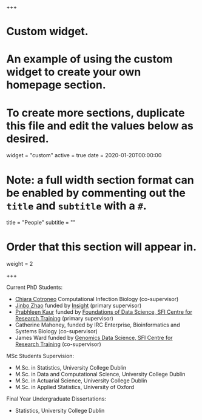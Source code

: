 +++
# Custom widget.
# An example of using the custom widget to create your own homepage section.
# To create more sections, duplicate this file and edit the values below as desired.
widget = "custom"
active = true
date = 2020-01-20T00:00:00

# Note: a full width section format can be enabled by commenting out the `title` and `subtitle` with a `#`.
title = "People"
subtitle = ""

# Order that this section will appear in.
weight = 2

+++

Current PhD Students:

- [Chiara Cotroneo](https://selenocysteine.github.io/) Computational Infection Biology (co-supervisor) 
- [Jinbo Zhao](https://www.insight-centre.org/users/jinbo-zhao) funded by [Insight](https://www.insight-centre.org/) (primary supervisor)
- [Prabhleen Kaur](https://www.data-science.ie/user/prabhleen+kaur/) funded by [Foundations of Data Science, SFI Centre for Research Training](https://www.data-science.ie/) (primary supervisor)
- Catherine Mahoney, funded by IRC Enterprise, Bioinformatics and Systems Biology (co-supervisor)
- James Ward funded by [Genomics Data Science, SFI Centre for Research Training](https://genomicsdatascience.ie/) (co-supervisor)

MSc Students Supervision:

- M.Sc. in Statistics, University College Dublin 
- M.Sc. in Data and Computational Science, University College Dublin 
- M.Sc. in Actuarial Science, University College Dublin 
- M.Sc. in Applied Statistics, University of Oxford 

Final Year Undergraduate Dissertations:

- Statistics, University College Dublin
